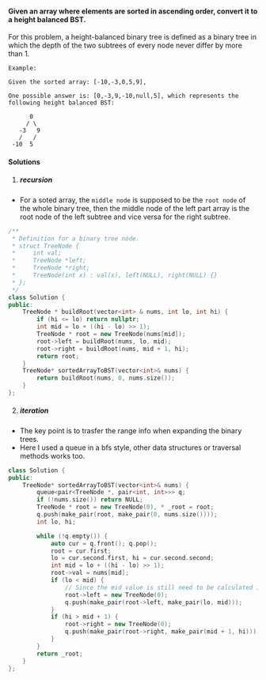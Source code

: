 #### Given an array where elements are sorted in ascending order, convert it to a height balanced BST.

For this problem, a height-balanced binary tree is defined as a binary tree in which the depth of the two subtrees of every node never differ by more than 1.

```
Example:

Given the sorted array: [-10,-3,0,5,9],

One possible answer is: [0,-3,9,-10,null,5], which represents the following height balanced BST:

      0
     / \
   -3   9
   /   /
 -10  5
```

#### Solutions


1. ##### recursion

- For a soted array, the `middle node` is supposed to be the `root node` of the whole binary tree, then the middle node of the left part array is the root node of the left subtree and vice versa for the right subtree.

```cpp
/**
 * Definition for a binary tree node.
 * struct TreeNode {
 *     int val;
 *     TreeNode *left;
 *     TreeNode *right;
 *     TreeNode(int x) : val(x), left(NULL), right(NULL) {}
 * };
 */
class Solution {
public:
    TreeNode * buildRoot(vector<int> & nums, int lo, int hi) {
        if (hi <= lo) return nullptr;
        int mid = lo + ((hi - lo) >> 1);
        TreeNode * root = new TreeNode(nums[mid]);
        root->left = buildRoot(nums, lo, mid);
        root->right = buildRoot(nums, mid + 1, hi);
        return root;
    }
    TreeNode* sortedArrayToBST(vector<int>& nums) {
        return buildRoot(nums, 0, nums.size());
    }
};
```

2. ##### iteration

- The key point is to trasfer the range info when expanding the binary trees.
- Here I used a queue in a bfs style, other data structures or traversal methods works too.

```cpp
class Solution {
public:
    TreeNode* sortedArrayToBST(vector<int>& nums) {
        queue<pair<TreeNode *, pair<int, int>>> q;
        if (!nums.size()) return NULL;
        TreeNode * root = new TreeNode(0), * _root = root;
        q.push(make_pair(root, make_pair(0, nums.size())));
        int lo, hi;

        while (!q.empty()) {
            auto cur = q.front(); q.pop();
            root = cur.first; 
            lo = cur.second.first, hi = cur.second.second;
            int mid = lo + ((hi - lo) >> 1);
            root->val = nums[mid];
            if (lo < mid) {
                // Since the mid value is still need to be calculated in the next iteration, we choose to set node value in the next iteration.
                root->left = new TreeNode(0);
                q.push(make_pair(root->left, make_pair(lo, mid)));
            }
            if (hi > mid + 1) {
                root->right = new TreeNode(0);
                q.push(make_pair(root->right, make_pair(mid + 1, hi)));
            }
        }
        return _root;
    }
};
```